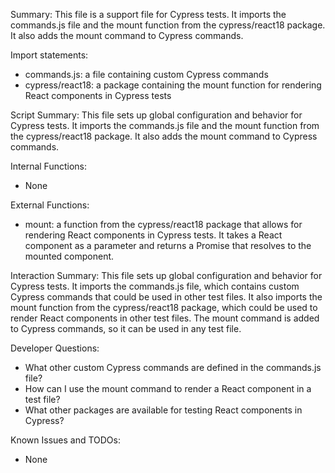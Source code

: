 Summary:
This file is a support file for Cypress tests. It imports the commands.js file and the mount function from the cypress/react18 package. It also adds the mount command to Cypress commands.

Import statements:
- commands.js: a file containing custom Cypress commands
- cypress/react18: a package containing the mount function for rendering React components in Cypress tests

Script Summary:
This file sets up global configuration and behavior for Cypress tests. It imports the commands.js file and the mount function from the cypress/react18 package. It also adds the mount command to Cypress commands.

Internal Functions:
- None

External Functions:
- mount: a function from the cypress/react18 package that allows for rendering React components in Cypress tests. It takes a React component as a parameter and returns a Promise that resolves to the mounted component.

Interaction Summary:
This file sets up global configuration and behavior for Cypress tests. It imports the commands.js file, which contains custom Cypress commands that could be used in other test files. It also imports the mount function from the cypress/react18 package, which could be used to render React components in other test files. The mount command is added to Cypress commands, so it can be used in any test file.

Developer Questions:
- What other custom Cypress commands are defined in the commands.js file?
- How can I use the mount command to render a React component in a test file?
- What other packages are available for testing React components in Cypress?

Known Issues and TODOs:
- None